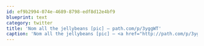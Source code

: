 ```yaml
---
id: ef9b2994-074e-4689-8798-edf8d12e4bf9
blueprint: text
category: twitter
title: 'Nom all the jellybeans [pic] — path.com/p/3yggWT'
caption: 'Nom all the jellybeans [pic] — <a href="http://path.com/p/3yggWT" title="http://path.com/p/3yggWT" class="link link_untco">path.com/p/3yggWT</a>'
---
```

